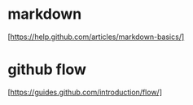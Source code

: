 markdown
========
[https://help.github.com/articles/markdown-basics/]

github flow
========
[https://guides.github.com/introduction/flow/]
